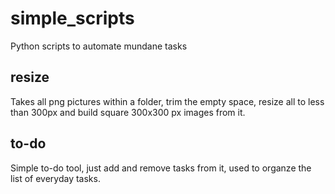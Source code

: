# simple_scripts
Python scripts to automate mundane tasks

## resize
Takes all png pictures within a folder, trim the empty space, resize all to less than 300px and build square 300x300 px images from it.

## to-do
Simple to-do tool, just add and remove tasks from it, used to organze the list of everyday tasks.
